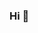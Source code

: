 ### Hi 👋

<!--
**WagnerFront2021/WagnerFront2021** is a ✨ _special_ ✨ repository because its `README.md` (this file) appears on your GitHub profile.


- 🔭 
- 🌱 I’m currently learning ...
- 👯 I’m looking to collaborate on ...
- 🤔 I’m looking for help with ...
- 💬 Ask me about ...
- 📫 How to reach me: ...
- 😄 Pronouns: ...
- ⚡ Fun fact: ...
-->
